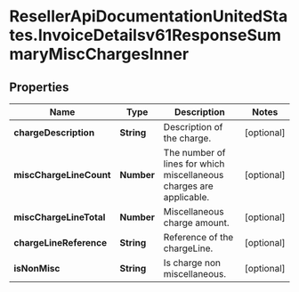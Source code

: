 # ResellerApiDocumentationUnitedStates.InvoiceDetailsv61ResponseSummaryMiscChargesInner

## Properties

Name | Type | Description | Notes
------------ | ------------- | ------------- | -------------
**chargeDescription** | **String** | Description of the charge. | [optional] 
**miscChargeLineCount** | **Number** | The number of lines for which miscellaneous charges are applicable. | [optional] 
**miscChargeLineTotal** | **Number** | Miscellaneous charge amount. | [optional] 
**chargeLineReference** | **String** | Reference of the chargeLine. | [optional] 
**isNonMisc** | **String** | Is charge non miscellaneous. | [optional] 


